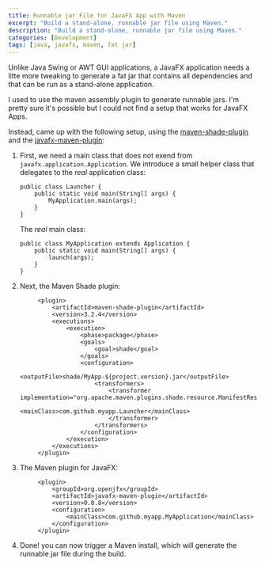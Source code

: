 ```yaml
---
title: Runnable jar File for JavaFX App with Maven
excerpt: "Build a stand-alone, runnable jar file using Maven."
description: "Build a stand-alone, runnable jar file using Maven."
categories: [Development]
tags: [java, javafx, maven, fat jar]
---
```


Unlike Java Swing or AWT GUI applications, a JavaFX application needs a litte more tweaking to generate a fat jar that contains all dependencies and that can be run as a stand-alone application.

I used to use the maven assembly plugin to generate runnable jars.  I'm pretty sure it's possible but I could not find a setup that works for JavaFX Apps.

Instead, came up with the following setup, using the [maven-shade-plugin](https://maven.apache.org/plugins/maven-shade-plugin/) and the [javafx-maven-plugin](https://github.com/openjfx/javafx-maven-plugin):

1.  First, we need a main class that does not exend from `javafx.application.Application`. We introduce a small helper class that delegates to the *real* application class:

        public class Launcher {
            public static void main(String[] args) {
                MyApplication.main(args);
            }
        }

    The *real* main class:

        public class MyApplication extends Application {
            public static void main(String[] args) {
                launch(args);
            }
        }

2. Next, the Maven Shade plugin:

            <plugin>
				<artifactId>maven-shade-plugin</artifactId>
				<version>3.2.4</version>
				<executions>
					<execution>
						<phase>package</phase>
						<goals>
							<goal>shade</goal>
						</goals>
						<configuration>
							<outputFile>shade/MyApp-${project.version}.jar</outputFile>
							<transformers>
								<transformer implementation="org.apache.maven.plugins.shade.resource.ManifestResourceTransformer">
									<mainClass>com.github.myapp.Launcher</mainClass>
								</transformer>
							</transformers>
						</configuration>
					</execution>
				</executions>
			</plugin>

3. The Maven plugin for JavaFX:

            <plugin>
				<groupId>org.openjfx</groupId>
				<artifactId>javafx-maven-plugin</artifactId>
				<version>0.0.8</version>
				<configuration>
					<mainClass>com.github.myapp.MyApplication</mainClass>
				</configuration>
			</plugin>

4. Done! you can now trigger a Maven install, which will generate the runnable jar file during the build.
